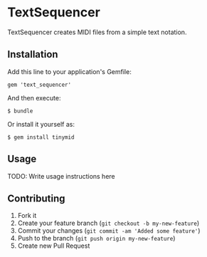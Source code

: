 # TextSequencer

TextSequencer creates MIDI files from a simple text notation.

## Installation

Add this line to your application's Gemfile:

    gem 'text_sequencer'

And then execute:

    $ bundle

Or install it yourself as:

    $ gem install tinymid

## Usage

TODO: Write usage instructions here

## Contributing

1. Fork it
2. Create your feature branch (`git checkout -b my-new-feature`)
3. Commit your changes (`git commit -am 'Added some feature'`)
4. Push to the branch (`git push origin my-new-feature`)
5. Create new Pull Request
